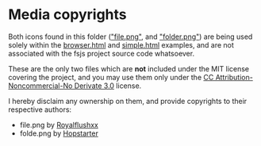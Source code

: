 # Media copyrights

Both icons found in this folder (["file.png"](file.png), and ["folder.png"](folder.png)) are being used solely within the [browser.html](browser.html) and [simple.html](simple.html) examples, and are not associated with the fsjs project source code whatsoever.

These are the only two files which are **not** included under the MIT license covering the project, and you may use them only under the [CC Attribution-Noncommercial-No Derivate 3.0](http://creativecommons.org/licenses/by-nc-nd/3.0/) license.

I hereby disclaim any ownership on them, and provide copyrights to their respective authors:

* file.png by [Royalflushxx](http://www.iconarchive.com/show/systematrix-icons-by-royalflushxx/Document-icon.html)
* folde.png by [Hopstarter](http://www.iconarchive.com/show/sleek-xp-basic-icons-by-hopstarter/Folder-icon.html)
